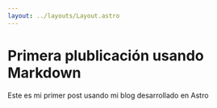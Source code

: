 ```yaml
---
layout: ../layouts/Layout.astro
---
```


# Primera plublicación usando Markdown

Este es mi primer post usando mi blog desarrollado en Astro
